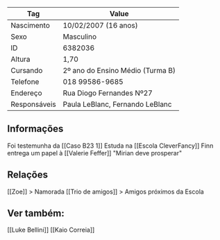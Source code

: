 Tag   |   Value
----          |          ----
Nascimento   |   10/02/2007 (16 anos)
Sexo   |   Masculino
ID   |   6382036
Altura   |   1,70
Cursando   |   2º ano do Ensino Médio (Turma B)
Telefone   |   018 99586-9685
Endereço   |   Rua Diogo Fernandes Nº27
Responsáveis   |   Paula LeBlanc, Fernando LeBlanc

## Informações
Foi testemunha da [[Caso B23 1]]
Estuda na [[Escola CleverFancy]]
Finn entrega um papel à [[Valerie Feffer]]
	"Mirian deve prosperar"
## Relações
[[Zoe]] > Namorada
[[Trio de amigos]] > Amigos próximos da Escola

## Ver também:
[[Luke Bellini]]
[[Kaio Correia]]